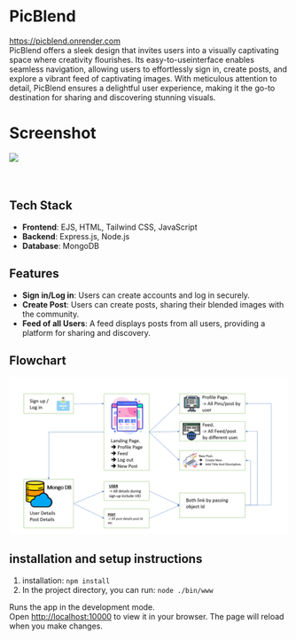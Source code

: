 # PicBlend

<a class="text-xl text-center" href="https://picblend.onrender.com">
    https://picblend.onrender.com
</a>

<br>
PicBlend offers a sleek design that invites users into a visually captivating space where creativity flourishes. Its easy-to-useinterface enables seamless navigation, allowing users to effortlessly sign in, create posts, and explore a vibrant feed of captivating images. With meticulous attention to detail, PicBlend ensures a delightful user experience, making it the go-to destination for sharing and discovering stunning visuals.

# Screenshot
<div style="flex w-full justify-center items-center ">
  <img src="https://github.com/Gauravyadav2805/PicBlend/blob/main/public/images/first_page.png"> </div>
<br>
<br>


## Tech Stack

- **Frontend**: EJS, HTML, Tailwind CSS, JavaScript
- **Backend**: Express.js, Node.js
- **Database**: MongoDB

## Features

- **Sign in/Log in**: Users can create accounts and log in securely.
- **Create Post**: Users can create posts, sharing their blended images with the community.
- **Feed of all Users**: A feed displays posts from all users, providing a platform for sharing and discovery.

## Flowchart

<div style="flex w-full justify-center items-center ">
  <img src="https://github.com/Gauravyadav2805/PicBlend/blob/main/public/images/data_flow_picblend.png"> </div>

## installation and setup instructions
1. installation: `npm install`
2. In the project directory, you can run: `node ./bin/www`

Runs the app in the development mode.\
Open [http://localhost:10000](http://localhost:1000) to view it in your browser.
The page will reload when you make changes.
